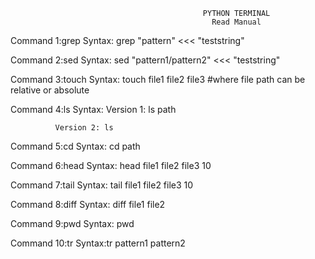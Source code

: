                                                PYTHON TERMINAL 
                                                 Read Manual

Command 1:grep
       Syntax: grep "pattern" <<< "teststring"
       
Command 2:sed
       Syntax: sed "pattern1/pattern2" <<< "teststring"

Command 3:touch
       Syntax: touch file1 file2 file3 
       #where file path can be relative or absolute

Command 4:ls
       Syntax:
              Version 1: ls path
              
              Version 2: ls

Command 5:cd
       Syntax:
              cd path
       
Command 6:head
       Syntax: head file1 file2 file3 10 

Command 7:tail
       Syntax: tail file1 file2 file3 10

Command 8:diff
       Syntax: diff file1 file2

Command 9:pwd
       Syntax: pwd

Command 10:tr
       Syntax:tr pattern1 pattern2